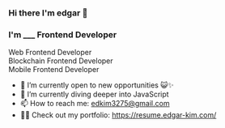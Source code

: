 ### Hi there I'm edgar 👋
### I'm ___ Frontend Developer
 Web Frontend Developer<br/>
 Blockchain Frontend Developer<br/>
 Mobile Frontend Developer<br/>

- 🔭 I’m currently open to new opportunities 😺✨
- 🌱 I’m currently diving deeper into JavaScript
- 📫 How to reach me: edkim3275@gmail.com
- 👨‍💻 Check out my portfolio: https://resume.edgar-kim.com/
  
<!--
**edkim3275/edkim3275** is a ✨ _special_ ✨ repository because its `README.md` (this file) appears on your GitHub profile.

Here are some ideas to get you started:

- 🔭 I’m currently working on `Tmax A&C`
- 🌱 I’m currently learning `web3.js`, `ethers.js`
- 👯 I’m looking to collaborate on ...
- 🤔 I’m looking for help with ...
- 💬 Ask me about ...
- 📫 How to reach me: ...
- 😄 Pronouns: ...
- ⚡ Fun fact: ...
-->
